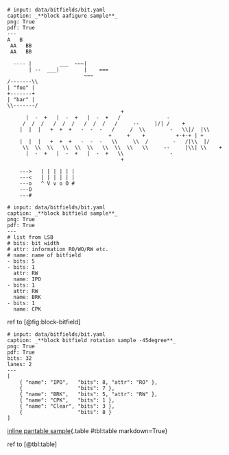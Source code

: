 ```{.aafigure #fig:block-aafigure}
# input: data/bitfields/bit.yaml
caption: _**block aafigure sample**_
png: True
pdf: True
---
A   B
 AA   BB
 AA   BB

  ---- |         ___  ~~~|
       | --  ___|        |    ===
                         ~~~
/-------\\
| "foo" |
+-------+
| "bar" |
\\-------/
                                     +
      |  -  +   |  -  +   |  -  +   /               -
     /  /  /   /  /  /   /  /  /   /     --     |/| /    +
    |  |  |   +  +  +   -  -  -   /     /  \\        -   \\|/  |\\
                                 +     +    +          +-+-+ | +
    |  |  |   +  +  +   -  -  -   \\     \\  /        -   /|\\  |/
     \\  \\  \\   \\  \\  \\   \\  \\  \\   \\     --     |\\| \\    +
      |  -  +   |  -  +   |  -  +   \\               -
                                     +

    --->   | | | | | |
    ---<   | | | | | |
    ---o   ^ V v o O #
    ---O
    ---#
```

<!--[inline aafigure sample](data/aafigure.txt){.aafigure png=True pdf=True eps=True}-->

```{.bitfield #fig:block-bitfield}
# input: data/bitfields/bit.yaml
caption: _**block bitfield sample**_
png: True
pdf: True
---
# list from LSB
# bits: bit width
# attr: information RO/WO/RW etc.
# name: name of bitfield
- bits: 5
- bits: 1
  attr: RW
  name: IPO
- bits: 1
  attr: RW
  name: BRK
- bits: 1
  name: CPK
```

ref to [@fig:block-bitfield]

<!--
[**inline bitfield sample**](data/bitfields/bit.yaml){.bitfield png=True pdf=True eps=True #fig:inline-bitfield}

ref to [@fig:inline-bitfield]

[**inline _hyperlink_ bitfield sample**](data/bitfields/bit.yaml){.bitfield png=True pdf=True eps=True #fig:inline-hyper-bitfield}

ref to [@fig:inline-hyper-bitfield]

```{.listingtable #lst:block-listingtable}
source: data/bitfields/bit.yaml
class: csv
tex: True
---
```
ref to [@lst:block-listingtable]

[](data/waves/wave.yaml){.listingtable type=plain #lst:inline-listingtable}

ref to [@lst:inline-listingtable]


[inline wavedrom sample](data/waves/wave.yaml){.wavedrom png=True pdf=True}

[返却パケット](data/waves/commandSandP_wo_ret.yaml){.wavedrom}

[_8bit_ スレーブアドレス0x80に4バイト書込む コマンドパケット例](data/waves/commandSandP_wo.yaml){.wavedrom}

[該当するI^2^Cバスの動き](data/waves/commandSandP_wo_bus.yaml){.wavedrom}

[other inline wavedrom sample](data/waves/anotherwave.yaml){.wavedrom png=True pdf=True}

[another inline wavedrom sample](data/waves/wave.yaml){.wavedrom png=True pdf=True}

[inline wavedrom rotation sample 45degree ](data/waves/commandSandP_wo_bus.yaml){.wavedrom png=True pdf=True .rotate angle=45}

[inline wavedrom rotation sample 30degree](data/waves/wave.yaml){.wavedrom png=True pdf=True .rotate angle=30}

[inline bitfield rotation sample -30degree](data/bitfields/bit.yaml){.bitfield png=True pdf=True .rotate angle=-30}
-->

```{.bitfield .rotate angle=-45}
# input: data/bitfields/bit.yaml
caption: _**block bitfield rotation sample -45degree**_
png: True
pdf: True
bits: 32
lanes: 2
---
[
    { "name": "IPO",   "bits": 8, "attr": "RO" },
    {                  "bits": 7 },
    { "name": "BRK",   "bits": 5, "attr": "RW" },
    { "name": "CPK",   "bits": 1 },
    { "name": "Clear", "bits": 3 },
    {                  "bits": 8 }
]
```

[inline pantable sample](data/table.csv){.table #tbl:table markdown=True}

ref to [@tbl:table]
